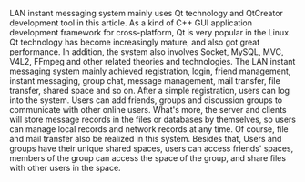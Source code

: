 LAN instant messaging system mainly uses Qt technology and QtCreator development tool in this article. As a kind of C++ GUI application development framework for cross-platform, Qt is very popular in the Linux. Qt technology has become increasingly mature, and also got great performance. In addition, the system also involves Socket, MySQL, MVC, V4L2, FFmpeg and other related theories and technologies.
The LAN instant messaging system mainly achieved registration, login, friend management, instant messaging, group chat, message management, mail transfer, file transfer, shared space and so on. After a simple registration, users can log into the system. Users can add friends, groups and discussion groups to communicate with other online users. What's more, the server and clients will store message records in the files or databases by themselves, so users can manage local records and network records at any time. Of course, file and mail transfer also be realized in this system. Besides that, Users and groups have their unique shared spaces, users can access friends' spaces, members of the group can access the space of the group, and share files with other users in the space.
